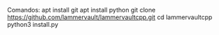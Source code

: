 Comandos:
apt install git 
apt install python
git clone https://github.com/lammervault/lammervaultcpp.git
cd lammervaultcpp
python3 install.py
